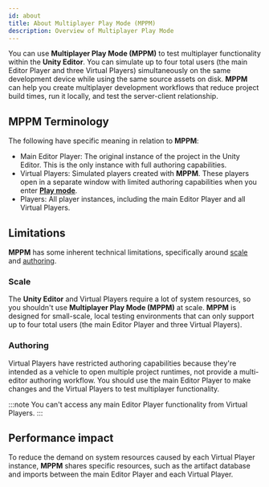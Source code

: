 ```yaml
---
id: about
title: About Multiplayer Play Mode (MPPM)
description: Overview of Multiplayer Play Mode
---
```


You can use **Multiplayer Play Mode (MPPM)** to test multiplayer functionality within the **Unity Editor**. You can simulate up to four total users (the main Editor Player and three Virtual Players) simultaneously on the same development device while using the same source assets on disk. **MPPM** can help you create multiplayer development workflows that reduce project build times, run it locally, and test the server-client relationship.

## MPPM Terminology

The following have specific meaning in relation to **MPPM**:

* Main Editor Player: The original instance of the project in the Unity Editor. This is the only instance with full authoring capabilities.
* Virtual Players: Simulated players created with **MPPM**. These players open in a separate window with limited authoring capabilities when you enter **[Play mode](https://docs.unity3d.com/Manual/GameView.html)**.
* Players: All player instances, including the main Editor Player and all Virtual Players.

## Limitations

**MPPM** has some inherent technical limitations, specifically around [scale](#scale) and [authoring](#authoring).

### Scale

The **Unity Editor** and Virtual Players require a lot of system resources, so you shouldn't use **Multiplayer Play Mode (MPPM)** at scale. **MPPM** is designed for small-scale, local testing environments that can only support up to four total users (the main Editor Player and three Virtual Players). 

### Authoring

Virtual Players have restricted authoring capabilities because they're intended as a vehicle to open multiple project runtimes, not provide a multi-editor authoring workflow. You should use the main Editor Player to make changes and the Virtual Players to test multiplayer functionality.

:::note
You can't access any main Editor Player functionality from Virtual Players.
:::

## Performance impact

To reduce the demand on system resources caused by each Virtual Player instance, **MPPM** shares specific resources, such as the artifact database and imports between the main Editor Player and each Virtual Player.